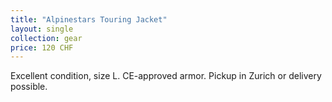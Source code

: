 ```yaml
---
title: "Alpinestars Touring Jacket"
layout: single
collection: gear
price: 120 CHF
---
```


Excellent condition, size L. CE-approved armor. Pickup in Zurich or delivery possible.

